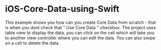 # iOS-Core-Data-using-Swift
This example shows you how can you create Core Data from scratch - that is when you dont check that " Use Core Data " checkbox. The project uses table view to display the data, you can click on the cell which will take you to another view controller where you can edit the data. You can also swipe on a cell to delete the data.
